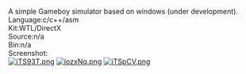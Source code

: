 A simple Gameboy simulator based on windows (under development).  
Language:c/c++/asm  
Kit:WTL/DirectX  
Source:n/a  
Bin:n/a  
Screenshot:    
[![iTS93T.png](https://s1.ax1x.com/2018/11/06/iTS93T.png)](https://imgchr.com/i/iTS93T)
[![iozxNq.png](https://s1.ax1x.com/2018/11/06/iozxNq.png)](https://imgchr.com/i/iozxNq)
[![iTSpCV.png](https://s1.ax1x.com/2018/11/06/iTSpCV.png)](https://imgchr.com/i/iTSpCV)  
